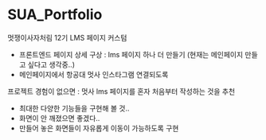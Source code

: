 # SUA_Portfolio
멋쟁이사자처림 12기 LMS 페이지 커스텀
- 프론트엔드 페이지 상세 구상 : lms 페이지 하나 더 만들기 (현재는 메인페이지 만들고 싶다고 생각중..)
- 메인페이지에서 항공대 멋사 인스타그램 연결되도록

프로젝트 경험이 없으면 : 멋사 lms 페이지를 혼자 처음부터 작성하는 것을 추천
* 최대한 다양한 기능들을 구현해 볼 것..
* 화면이 안 깨졌으면 좋겠다..
* 만들어 놓은 화면들이 자유롭게 이동이 가능하도록 구현

